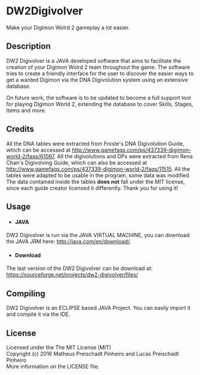 # DW2Digivolver
Make your Digimon Wolrd 2 gameplay a lot easier.

## Description
DW2 Digivolver is a JAVA developed software that aims to facilitate the creation of your Digimon Wolrd 2 team throughout the game. The software tries to create a friendly interface for the user to discover the easier ways to get a wanted Digimon via the DNA Digivolution system using an extensive database.

On future work, the software is to be updated to become a full support tool for playing Digimon World 2, extending the database to cover Skills, Stages, Items and more.

## Credits
All the DNA tables were extracted from Froste's DNA Digivolution Guide, which can be accessed at http://www.gamefaqs.com/ps/437339-digimon-world-2/faqs/61067. All the digivolutions and DPs were extracted from Rena Chan's Digivolving Guide, which can also be accessed at http://www.gamefaqs.com/ps/437339-digimon-world-2/faqs/11515. All the tables were adapted to be usable in the program, some data was modified. The data contained inside the tables **does not** fall under the MIT license, since each guide creator licensed it differently. Thank you for using it!

## Usage

* #### JAVA
DW2 Digivolver is run via the JAVA VIRTUAL MACHINE, you can download the JAVA JRM here: http://java.com/en/download/.

* #### Download
The last version of the DW2 Digivolver can be download at: https://sourceforge.net/projects/dw2-digivolver/files/

## Compiling
DW2 Digivolver is an ECLIPSE based JAVA Project. You can easily import it and compile it via the IDE.

## License
Licensed under the The MIT License (MIT)  
Copyright (c) 2016 Matheus Preischadt Pinheiro and Lucas Preischadt Pinheiro  
More information on the LICENSE file.
